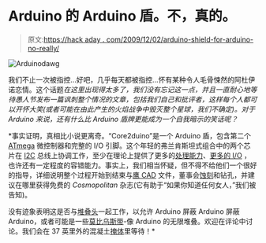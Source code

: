 # Arduino 的 Arduino 盾。不，真的。

> 原文:[https://hack aday . com/2009/12/02/arduino-shield-for-arduino-no-really/](https://hackaday.com/2009/12/02/arduino-shield-for-arduino-no-really/)

![](../Images/e382be5fe7c5972dabaa2daec6b9f09c.png "Arduinodawg")

我们不止一次被指控…好吧，几乎每天都被指控…怀有某种令人毛骨悚然的阿杜伊诺恋情。这个话题*在这里出现得太多了，我们没有忘记这一点，并且一直耐心地等待愚人节发布一篇讽刺整个情况的文章，包括我们自己和批评者，这样每个人都可以开怀大笑(或者可能在由此产生的火焰战争中毁灭整个星球，我们不确定)。对于 Arduino 来说，还有什么比 Arduino 盾牌更能成为一个自我暗示的笑话呢？*

 *事实证明，真相比小说更离奇。“Core2duino”是一个 Arduino 盾，包含第二个 [ATmega](http://hackaday.com/2009/09/19/eduino-arduino-or-avr-breakout/) 微控制器和完整的 I/O 引脚。这个年轻的弗兰肯斯坦式组合中的两个芯片在 [I2C](http://hackaday.com/2009/06/26/parts-i2c-real-time-clock-calendar-pcf8563/) 总线上协调工作，至少在理论上提供了更多的[处理能力](http://hackaday.com/2009/08/26/propeller-platform/)、[更多的 I/O](http://hackaday.com/2009/03/16/arduino-mega/) ，也许还有一定程度的容错能力。事实上，我们相当怀疑，但不得不给他们一个很好的指导，详细说明整个过程开始到结束与[鹰 CAD](http://hackaday.com/2009/11/29/hackaday-links-sunday-november-29/) 文件，董事会[蚀刻](http://hackaday.com/2009/11/09/diy-circuit-etching-video-tutorial/)和钻孔，并建议在哪里获得免费的 *Cosmopolitan* 杂志(它有助于“如果你知道任何女人，”我们被告知)。

没有迹象表明这是否与[堆叠头](http://hackaday.com/2009/07/16/arduino-shield-with-offset-headers/)一起工作，以允许 Arduino 屏蔽 Arduino 屏蔽 Arduino，或者可能是一些[莫比乌斯带](http://hackaday.com/2009/02/04/mobius-circuit/)-像 Arduino 的无限堆叠。欢迎在评论中讨论。我们会在 37 英里外的混凝土[掩体](http://hackaday.com/2009/03/29/toorcamp-call-for-papersparticipation/)里等待！*